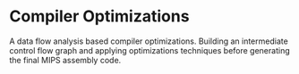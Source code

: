 # Compiler Optimizations
A data flow analysis based compiler optimizations. Building an intermediate control flow graph and applying optimizations techniques before generating the final MIPS assembly code.
